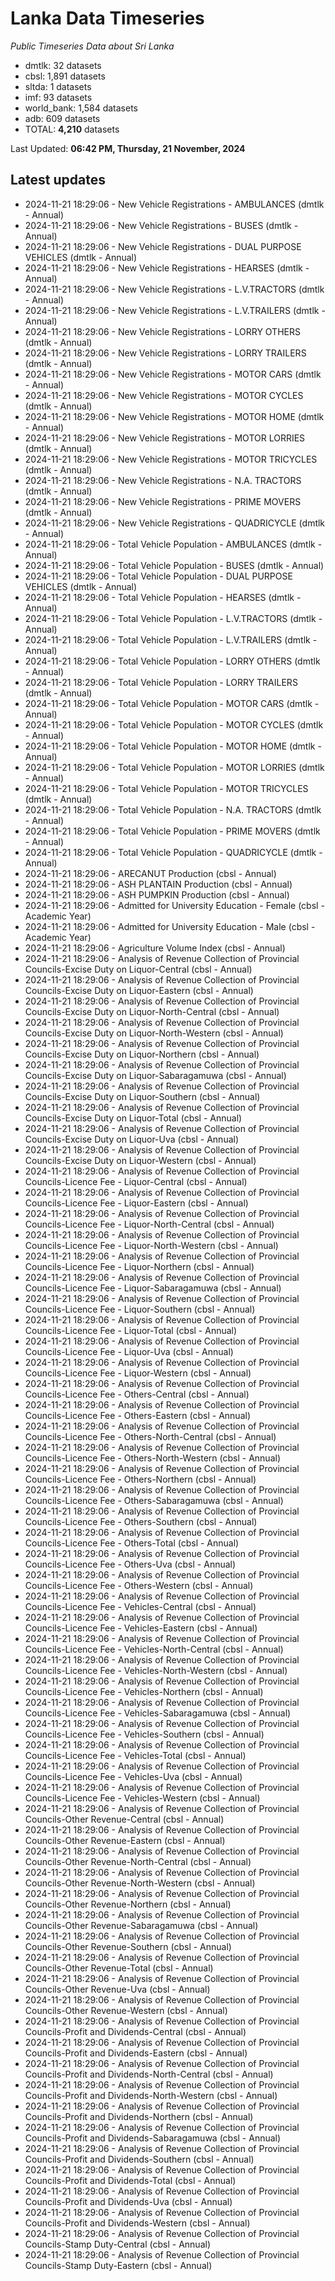 # Lanka Data Timeseries
*Public Timeseries Data about Sri Lanka*

* dmtlk: 32 datasets
* cbsl: 1,891 datasets
* sltda: 1 datasets
* imf: 93 datasets
* world_bank: 1,584 datasets
* adb: 609 datasets
* TOTAL: **4,210** datasets

Last Updated: **06:42 PM, Thursday, 21 November, 2024**

## Latest updates

* 2024-11-21 18:29:06 - New Vehicle Registrations - AMBULANCES (dmtlk - Annual)
* 2024-11-21 18:29:06 - New Vehicle Registrations - BUSES (dmtlk - Annual)
* 2024-11-21 18:29:06 - New Vehicle Registrations - DUAL PURPOSE VEHICLES (dmtlk - Annual)
* 2024-11-21 18:29:06 - New Vehicle Registrations - HEARSES (dmtlk - Annual)
* 2024-11-21 18:29:06 - New Vehicle Registrations - L.V.TRACTORS (dmtlk - Annual)
* 2024-11-21 18:29:06 - New Vehicle Registrations - L.V.TRAILERS (dmtlk - Annual)
* 2024-11-21 18:29:06 - New Vehicle Registrations - LORRY OTHERS (dmtlk - Annual)
* 2024-11-21 18:29:06 - New Vehicle Registrations - LORRY TRAILERS (dmtlk - Annual)
* 2024-11-21 18:29:06 - New Vehicle Registrations - MOTOR CARS (dmtlk - Annual)
* 2024-11-21 18:29:06 - New Vehicle Registrations - MOTOR CYCLES (dmtlk - Annual)
* 2024-11-21 18:29:06 - New Vehicle Registrations - MOTOR HOME (dmtlk - Annual)
* 2024-11-21 18:29:06 - New Vehicle Registrations - MOTOR LORRIES (dmtlk - Annual)
* 2024-11-21 18:29:06 - New Vehicle Registrations - MOTOR TRICYCLES (dmtlk - Annual)
* 2024-11-21 18:29:06 - New Vehicle Registrations - N.A. TRACTORS (dmtlk - Annual)
* 2024-11-21 18:29:06 - New Vehicle Registrations - PRIME MOVERS (dmtlk - Annual)
* 2024-11-21 18:29:06 - New Vehicle Registrations - QUADRICYCLE (dmtlk - Annual)
* 2024-11-21 18:29:06 - Total Vehicle Population - AMBULANCES (dmtlk - Annual)
* 2024-11-21 18:29:06 - Total Vehicle Population - BUSES (dmtlk - Annual)
* 2024-11-21 18:29:06 - Total Vehicle Population - DUAL PURPOSE VEHICLES (dmtlk - Annual)
* 2024-11-21 18:29:06 - Total Vehicle Population - HEARSES (dmtlk - Annual)
* 2024-11-21 18:29:06 - Total Vehicle Population - L.V.TRACTORS (dmtlk - Annual)
* 2024-11-21 18:29:06 - Total Vehicle Population - L.V.TRAILERS (dmtlk - Annual)
* 2024-11-21 18:29:06 - Total Vehicle Population - LORRY OTHERS (dmtlk - Annual)
* 2024-11-21 18:29:06 - Total Vehicle Population - LORRY TRAILERS (dmtlk - Annual)
* 2024-11-21 18:29:06 - Total Vehicle Population - MOTOR CARS (dmtlk - Annual)
* 2024-11-21 18:29:06 - Total Vehicle Population - MOTOR CYCLES (dmtlk - Annual)
* 2024-11-21 18:29:06 - Total Vehicle Population - MOTOR HOME (dmtlk - Annual)
* 2024-11-21 18:29:06 - Total Vehicle Population - MOTOR LORRIES (dmtlk - Annual)
* 2024-11-21 18:29:06 - Total Vehicle Population - MOTOR TRICYCLES (dmtlk - Annual)
* 2024-11-21 18:29:06 - Total Vehicle Population - N.A. TRACTORS (dmtlk - Annual)
* 2024-11-21 18:29:06 - Total Vehicle Population - PRIME MOVERS (dmtlk - Annual)
* 2024-11-21 18:29:06 - Total Vehicle Population - QUADRICYCLE (dmtlk - Annual)
* 2024-11-21 18:29:06 - ARECANUT Production (cbsl - Annual)
* 2024-11-21 18:29:06 - ASH PLANTAIN Production (cbsl - Annual)
* 2024-11-21 18:29:06 - ASH PUMPKIN Production (cbsl - Annual)
* 2024-11-21 18:29:06 - Admitted for University Education - Female (cbsl - Academic Year)
* 2024-11-21 18:29:06 - Admitted for University Education - Male (cbsl - Academic Year)
* 2024-11-21 18:29:06 - Agriculture Volume Index (cbsl - Annual)
* 2024-11-21 18:29:06 - Analysis of Revenue Collection of Provincial Councils-Excise Duty on Liquor-Central (cbsl - Annual)
* 2024-11-21 18:29:06 - Analysis of Revenue Collection of Provincial Councils-Excise Duty on Liquor-Eastern (cbsl - Annual)
* 2024-11-21 18:29:06 - Analysis of Revenue Collection of Provincial Councils-Excise Duty on Liquor-North-Central (cbsl - Annual)
* 2024-11-21 18:29:06 - Analysis of Revenue Collection of Provincial Councils-Excise Duty on Liquor-North-Western (cbsl - Annual)
* 2024-11-21 18:29:06 - Analysis of Revenue Collection of Provincial Councils-Excise Duty on Liquor-Northern (cbsl - Annual)
* 2024-11-21 18:29:06 - Analysis of Revenue Collection of Provincial Councils-Excise Duty on Liquor-Sabaragamuwa (cbsl - Annual)
* 2024-11-21 18:29:06 - Analysis of Revenue Collection of Provincial Councils-Excise Duty on Liquor-Southern (cbsl - Annual)
* 2024-11-21 18:29:06 - Analysis of Revenue Collection of Provincial Councils-Excise Duty on Liquor-Total (cbsl - Annual)
* 2024-11-21 18:29:06 - Analysis of Revenue Collection of Provincial Councils-Excise Duty on Liquor-Uva (cbsl - Annual)
* 2024-11-21 18:29:06 - Analysis of Revenue Collection of Provincial Councils-Excise Duty on Liquor-Western (cbsl - Annual)
* 2024-11-21 18:29:06 - Analysis of Revenue Collection of Provincial Councils-Licence Fee - Liquor-Central (cbsl - Annual)
* 2024-11-21 18:29:06 - Analysis of Revenue Collection of Provincial Councils-Licence Fee - Liquor-Eastern (cbsl - Annual)
* 2024-11-21 18:29:06 - Analysis of Revenue Collection of Provincial Councils-Licence Fee - Liquor-North-Central (cbsl - Annual)
* 2024-11-21 18:29:06 - Analysis of Revenue Collection of Provincial Councils-Licence Fee - Liquor-North-Western (cbsl - Annual)
* 2024-11-21 18:29:06 - Analysis of Revenue Collection of Provincial Councils-Licence Fee - Liquor-Northern (cbsl - Annual)
* 2024-11-21 18:29:06 - Analysis of Revenue Collection of Provincial Councils-Licence Fee - Liquor-Sabaragamuwa (cbsl - Annual)
* 2024-11-21 18:29:06 - Analysis of Revenue Collection of Provincial Councils-Licence Fee - Liquor-Southern (cbsl - Annual)
* 2024-11-21 18:29:06 - Analysis of Revenue Collection of Provincial Councils-Licence Fee - Liquor-Total (cbsl - Annual)
* 2024-11-21 18:29:06 - Analysis of Revenue Collection of Provincial Councils-Licence Fee - Liquor-Uva (cbsl - Annual)
* 2024-11-21 18:29:06 - Analysis of Revenue Collection of Provincial Councils-Licence Fee - Liquor-Western (cbsl - Annual)
* 2024-11-21 18:29:06 - Analysis of Revenue Collection of Provincial Councils-Licence Fee - Others-Central (cbsl - Annual)
* 2024-11-21 18:29:06 - Analysis of Revenue Collection of Provincial Councils-Licence Fee - Others-Eastern (cbsl - Annual)
* 2024-11-21 18:29:06 - Analysis of Revenue Collection of Provincial Councils-Licence Fee - Others-North-Central (cbsl - Annual)
* 2024-11-21 18:29:06 - Analysis of Revenue Collection of Provincial Councils-Licence Fee - Others-North-Western (cbsl - Annual)
* 2024-11-21 18:29:06 - Analysis of Revenue Collection of Provincial Councils-Licence Fee - Others-Northern (cbsl - Annual)
* 2024-11-21 18:29:06 - Analysis of Revenue Collection of Provincial Councils-Licence Fee - Others-Sabaragamuwa (cbsl - Annual)
* 2024-11-21 18:29:06 - Analysis of Revenue Collection of Provincial Councils-Licence Fee - Others-Southern (cbsl - Annual)
* 2024-11-21 18:29:06 - Analysis of Revenue Collection of Provincial Councils-Licence Fee - Others-Total (cbsl - Annual)
* 2024-11-21 18:29:06 - Analysis of Revenue Collection of Provincial Councils-Licence Fee - Others-Uva (cbsl - Annual)
* 2024-11-21 18:29:06 - Analysis of Revenue Collection of Provincial Councils-Licence Fee - Others-Western (cbsl - Annual)
* 2024-11-21 18:29:06 - Analysis of Revenue Collection of Provincial Councils-Licence Fee - Vehicles-Central (cbsl - Annual)
* 2024-11-21 18:29:06 - Analysis of Revenue Collection of Provincial Councils-Licence Fee - Vehicles-Eastern (cbsl - Annual)
* 2024-11-21 18:29:06 - Analysis of Revenue Collection of Provincial Councils-Licence Fee - Vehicles-North-Central (cbsl - Annual)
* 2024-11-21 18:29:06 - Analysis of Revenue Collection of Provincial Councils-Licence Fee - Vehicles-North-Western (cbsl - Annual)
* 2024-11-21 18:29:06 - Analysis of Revenue Collection of Provincial Councils-Licence Fee - Vehicles-Northern (cbsl - Annual)
* 2024-11-21 18:29:06 - Analysis of Revenue Collection of Provincial Councils-Licence Fee - Vehicles-Sabaragamuwa (cbsl - Annual)
* 2024-11-21 18:29:06 - Analysis of Revenue Collection of Provincial Councils-Licence Fee - Vehicles-Southern (cbsl - Annual)
* 2024-11-21 18:29:06 - Analysis of Revenue Collection of Provincial Councils-Licence Fee - Vehicles-Total (cbsl - Annual)
* 2024-11-21 18:29:06 - Analysis of Revenue Collection of Provincial Councils-Licence Fee - Vehicles-Uva (cbsl - Annual)
* 2024-11-21 18:29:06 - Analysis of Revenue Collection of Provincial Councils-Licence Fee - Vehicles-Western (cbsl - Annual)
* 2024-11-21 18:29:06 - Analysis of Revenue Collection of Provincial Councils-Other Revenue-Central (cbsl - Annual)
* 2024-11-21 18:29:06 - Analysis of Revenue Collection of Provincial Councils-Other Revenue-Eastern (cbsl - Annual)
* 2024-11-21 18:29:06 - Analysis of Revenue Collection of Provincial Councils-Other Revenue-North-Central (cbsl - Annual)
* 2024-11-21 18:29:06 - Analysis of Revenue Collection of Provincial Councils-Other Revenue-North-Western (cbsl - Annual)
* 2024-11-21 18:29:06 - Analysis of Revenue Collection of Provincial Councils-Other Revenue-Northern (cbsl - Annual)
* 2024-11-21 18:29:06 - Analysis of Revenue Collection of Provincial Councils-Other Revenue-Sabaragamuwa (cbsl - Annual)
* 2024-11-21 18:29:06 - Analysis of Revenue Collection of Provincial Councils-Other Revenue-Southern (cbsl - Annual)
* 2024-11-21 18:29:06 - Analysis of Revenue Collection of Provincial Councils-Other Revenue-Total (cbsl - Annual)
* 2024-11-21 18:29:06 - Analysis of Revenue Collection of Provincial Councils-Other Revenue-Uva (cbsl - Annual)
* 2024-11-21 18:29:06 - Analysis of Revenue Collection of Provincial Councils-Other Revenue-Western (cbsl - Annual)
* 2024-11-21 18:29:06 - Analysis of Revenue Collection of Provincial Councils-Profit and Dividends-Central (cbsl - Annual)
* 2024-11-21 18:29:06 - Analysis of Revenue Collection of Provincial Councils-Profit and Dividends-Eastern (cbsl - Annual)
* 2024-11-21 18:29:06 - Analysis of Revenue Collection of Provincial Councils-Profit and Dividends-North-Central (cbsl - Annual)
* 2024-11-21 18:29:06 - Analysis of Revenue Collection of Provincial Councils-Profit and Dividends-North-Western (cbsl - Annual)
* 2024-11-21 18:29:06 - Analysis of Revenue Collection of Provincial Councils-Profit and Dividends-Northern (cbsl - Annual)
* 2024-11-21 18:29:06 - Analysis of Revenue Collection of Provincial Councils-Profit and Dividends-Sabaragamuwa (cbsl - Annual)
* 2024-11-21 18:29:06 - Analysis of Revenue Collection of Provincial Councils-Profit and Dividends-Southern (cbsl - Annual)
* 2024-11-21 18:29:06 - Analysis of Revenue Collection of Provincial Councils-Profit and Dividends-Total (cbsl - Annual)
* 2024-11-21 18:29:06 - Analysis of Revenue Collection of Provincial Councils-Profit and Dividends-Uva (cbsl - Annual)
* 2024-11-21 18:29:06 - Analysis of Revenue Collection of Provincial Councils-Profit and Dividends-Western (cbsl - Annual)
* 2024-11-21 18:29:06 - Analysis of Revenue Collection of Provincial Councils-Stamp Duty-Central (cbsl - Annual)
* 2024-11-21 18:29:06 - Analysis of Revenue Collection of Provincial Councils-Stamp Duty-Eastern (cbsl - Annual)